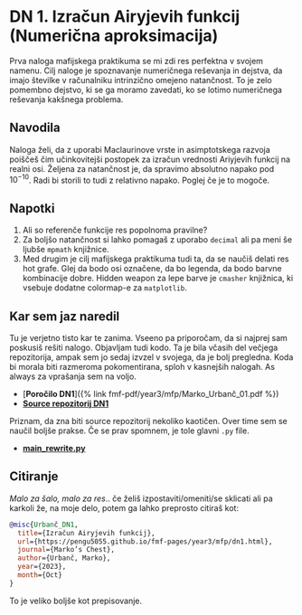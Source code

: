 # DN 1. Izračun Airyjevih funkcij (Numerična aproksimacija)

Prva naloga mafijskega praktikuma se mi zdi res perfektna v svojem namenu. Cilj naloge je spoznavanje numeričnega reševanja in dejstva, da imajo številke v računalniku intrinzično omejeno natančnost. To je zelo pomembno dejstvo, ki se ga moramo zavedati, ko se lotimo numeričnega reševanja kakšnega problema.


## Navodila
Naloga želi, da z uporabi Maclaurinove vrste in asimptotskega razvoja poiščeš čim učinkovitejši postopek za izračun vrednosti Ariyjevih funkcij na realni osi. Željena za natančnost je, da spravimo absolutno napako pod $10^{-10}$. Radi bi storili to tudi z relativno napako. Poglej če je to mogoče.

## Napotki
1. Ali so referenče funkcije res popolnoma pravilne?
2. Za boljšo natančnost si lahko pomagaš z uporabo `decimal` ali pa meni še ljubše `mpmath` knjižnice.
3. Med drugim je cilj mafijskega praktikuma tudi ta, da se naučiš delati res hot grafe. Glej da bodo osi označene, da bo legenda, da bodo barvne kombinacije dobre. Hidden weapon za lepe barve je `cmasher` knjižnica, ki vsebuje dodatne colormap-e za `matplotlib`.

## Kar sem jaz naredil
Tu je verjetno tisto kar te zanima. Vseeno pa priporočam, da si najprej sam poskusiš rešiti nalogo. Objavljam tudi kodo. Ta je bila včasih del večjega repozitorija, ampak sem jo sedaj izvzel v svojega, da je bolj pregledna. Koda bi morala biti razmeroma pokomentirana, sploh v kasnejših nalogah. As always za vprašanja sem na voljo.

* [**Poročilo DN1**]({% link fmf-pdf/year3/mfp/Marko_Urbanč_01.pdf %})
* [**Source repozitorij DN1**](https://github.com/pengu5055/mfp01)

Priznam, da zna biti source repozitorij nekoliko kaotičen. Over time sem se naučil boljše prakse. Če se prav spomnem, je tole glavni `.py` file.

* [**main_rewrite.py**](https://github.com/pengu5055/mfp01/blob/main/main_rewrite.py)

## Citiranje
*Malo za šalo, malo za res*.. če želiš izpostaviti/omeniti/se sklicati ali pa karkoli že, na moje delo, potem ga lahko preprosto citiraš kot:

```bib
@misc{Urbanč_DN1, 
  title={Izračun Airyjevih funkcij}, 
  url={https://pengu5055.github.io/fmf-pages/year3/mfp/dn1.html}, 
  journal={Marko’s Chest}, 
  author={Urbanč, Marko}, 
  year={2023}, 
  month={Oct}
} 
```
To je veliko boljše kot prepisovanje.
